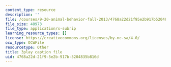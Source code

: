 ```yaml
---
content_type: resource
description: ''
file: /courses/9-20-animal-behavior-fall-2013/4768a22d21f95e2b917b5204835b816d_472241.vtt
file_size: 48973
file_type: application/x-subrip
learning_resource_types: []
license: https://creativecommons.org/licenses/by-nc-sa/4.0/
ocw_type: OCWFile
resourcetype: Other
title: 3play caption file
uid: 4768a22d-21f9-5e2b-917b-5204835b816d
---
```

